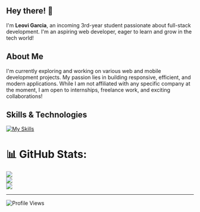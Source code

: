 ## Hey there! 👋

I'm **Leovi Garcia**, an incoming 3rd-year student passionate about full-stack development. I'm an aspiring web developer, eager to learn and grow in the tech world!

## About Me

I'm currently exploring and working on various web and mobile development projects. My passion lies in building responsive, efficient, and modern applications. While I am not affiliated with any specific company at the moment, I am open to internships, freelance work, and exciting collaborations!

## Skills & Technologies

[![My Skills](https://skillicons.dev/icons?i=figma,firebase,flutter,tensorflow,dart,ts,js,nextjs,nodejs,express,androidstudio,supabase,arduino,html,css,mysql,mongodb,react,tailwind,bootstrap,php,laravel,py,vscode,git,postman&perline=8)](https://skillicons.dev)

# 📊 GitHub Stats:
![](https://github-readme-stats.vercel.app/api?username=LeoDiD&theme=midnight-purple&hide_border=false&include_all_commits=false&count_private=false)<br/>
![](https://github-readme-streak-stats.herokuapp.com/?user=LeoDiD&theme=midnight-purple&hide_border=false)<br/>
![](https://github-readme-stats.vercel.app/api/top-langs/?username=LeoDiD&theme=midnight-purple&hide_border=false&include_all_commits=false&count_private=false&layout=compact)


---
<img src="https://komarev.com/ghpvc/?username=LeoDiD&label=Profile%20Views&color=0e75b6&style=flat" alt="Profile Views" />





